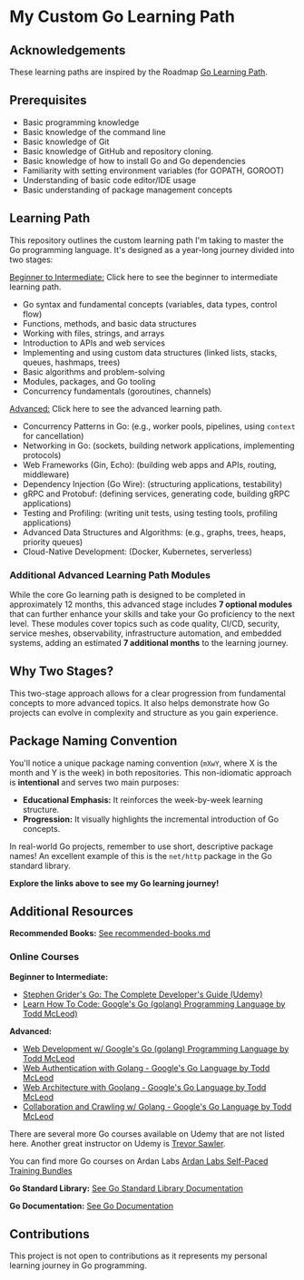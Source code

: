 # My Custom Go Learning Path

## Acknowledgements

These learning paths are inspired by the Roadmap [Go Learning Path](https://roadmap.sh/golang).

## Prerequisites

- Basic programming knowledge
- Basic knowledge of the command line
- Basic knowledge of Git
- Basic knowledge of GitHub and repository cloning.
- Basic knowledge of how to install Go and Go dependencies
- Familiarity with setting environment variables (for GOPATH, GOROOT)
- Understanding of basic code editor/IDE usage
- Basic understanding of package management concepts

## Learning Path

This repository outlines the custom learning path I'm taking to master the Go programming language. It's designed as a year-long journey divided into two stages:

[Beginner to Intermediate:](docs/beginner.md) Click here to see the beginner to intermediate learning path.

- Go syntax and fundamental concepts (variables, data types, control flow)
- Functions, methods, and basic data structures
- Working with files, strings, and arrays
- Introduction to APIs and web services
- Implementing and using custom data structures (linked lists, stacks, queues, hashmaps, trees)
- Basic algorithms and problem-solving
- Modules, packages, and Go tooling
- Concurrency fundamentals (goroutines, channels) 

[Advanced:](docs/advanced.md) Click here to see the advanced learning path.

- Concurrency Patterns in Go: (e.g., worker pools, pipelines, using `context` for cancellation)
- Networking in Go: (sockets, building network applications, implementing protocols)
- Web Frameworks (Gin, Echo): (building web apps and APIs, routing, middleware)
- Dependency Injection (Go Wire): (structuring applications, testability)
- gRPC and Protobuf: (defining services, generating code, building gRPC applications)
- Testing and Profiling: (writing unit tests, using testing tools, profiling applications)
- Advanced Data Structures and Algorithms: (e.g., graphs, trees, heaps, priority queues)
- Cloud-Native Development: (Docker, Kubernetes, serverless)

### Additional Advanced Learning Path Modules

While the core Go learning path is designed to be completed in approximately 12 months, this advanced stage includes **7 optional modules** that can further enhance your skills and take your Go proficiency to the next level. These modules cover topics such as code quality, CI/CD, security, service meshes, observability, infrastructure automation, and embedded systems, adding an estimated **7 additional months** to the learning journey.

## **Why Two Stages?**

This two-stage approach allows for a clear progression from fundamental concepts to more advanced topics. It also helps demonstrate how Go projects can evolve in complexity and structure as you gain experience.

## **Package Naming Convention**

You'll notice a unique package naming convention (`mXwY`, where X is the month and Y is the week) in both repositories. This non-idiomatic approach is **intentional** and serves two main purposes:

*   **Educational Emphasis:** It reinforces the week-by-week learning structure.
*   **Progression:** It visually highlights the incremental introduction of Go concepts.

In real-world Go projects, remember to use short, descriptive package names! An excellent example of this is the `net/http` package in the Go standard library.

**Explore the links above to see my Go learning journey!**

## Additional Resources

**Recommended Books:** [See recommended-books.md](recommended-books.md)

### Online Courses

**Beginner to Intermediate:**

- [Stephen Grider's Go: The Complete Developer's Guide (Udemy)](https://www.udemy.com/course/go-the-complete-developers-guide)
- [Learn How To Code: Google's Go (golang) Programming Language by Todd McLeod)](https://www.udemy.com/course/learn-how-to-code)

**Advanced:**

- [Web Development w/ Google's Go (golang) Programming Language by Todd McLeod](https://www.udemy.com/course/go-programming-language)
- [Web Authentication with Golang - Google's Go Language by Todd McLeod](https://www.udemy.com/course/oauth-authentication) 
- [Web Architecture with Goolang - Google's Go Language by Todd McLeod](https://www.udemy.com/course/learn-golang)
- [Collaboration and Crawling w/ Golang - Google's Go Language by Todd McLeod](https://www.udemy.com/course/golang-tutorial)

There are several more Go courses available on Udemy that are not listed here. Another great instructor on Udemy is [Trevor Sawler](https://www.udemy.com/user/trevor-sawler/).

You can find more Go courses on Ardan Labs [Ardan Labs Self-Paced Training Bundles](https://www.ardanlabs.com/training/individual-on-demand/)

**Go Standard Library:** [See Go Standard Library Documentation](https://pkg.go.dev/std)

**Go Documentation:** [See Go Documentation](https://pkg.go.dev/std)

## Contributions

This project is not open to contributions as it represents my personal learning journey in Go programming.
